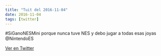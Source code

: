 ```yaml
---
title: "Tuit del 2016-11-04"
date: 2016-11-04
tags: [twitter]
---
```


#SiGanoNESMini porque nunca tuve NES y debo jugar a todas esas joyas @NintendoES



[Ver en Twitter](https://twitter.com/i/web/status/794489543143673856)

